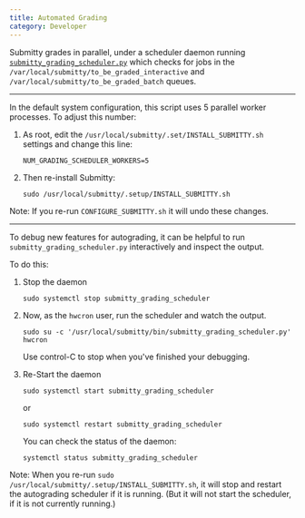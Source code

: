 ```yaml
---
title: Automated Grading
category: Developer
---
```


Submitty grades in parallel, under a scheduler daemon running
[`submitty_grading_scheduler.py`](https://github.com/Submitty/Submitty/blob/master/bin/submitty_grading_scheduler.py)
which checks for jobs in the
`/var/local/submitty/to_be_graded_interactive` and
`/var/local/submitty/to_be_graded_batch` queues.  

---

In the default system configuration, this script uses 5 parallel
worker processes.  To adjust this number:

1. As root, edit the `/usr/local/submitty/.set/INSTALL_SUBMITTY.sh`
   settings and change this line:

   ```
   NUM_GRADING_SCHEDULER_WORKERS=5
   ```

2. Then re-install Submitty:

   ```
   sudo /usr/local/submitty/.setup/INSTALL_SUBMITTY.sh
   ```

Note:  If you re-run `CONFIGURE_SUBMITTY.sh` it will undo these changes.

---

To debug new features for autograding, it can be helpful to run
`submitty_grading_scheduler.py` interactively and inspect the output.

To do this:

1. Stop the daemon

   ```
   sudo systemctl stop submitty_grading_scheduler
   ```

2. Now, as the `hwcron` user, run the scheduler and watch the output.  

   ```
   sudo su -c '/usr/local/submitty/bin/submitty_grading_scheduler.py' hwcron
   ```

   Use control-C to stop when you've finished your debugging.

3. Re-Start the daemon

   ```
   sudo systemctl start submitty_grading_scheduler
   ```
   
   or

   ```
   sudo systemctl restart submitty_grading_scheduler
   ```

   You can check the status of the daemon:

   ```
   systemctl status submitty_grading_scheduler
   ```

Note: When you re-run `sudo /usr/local/submitty/.setup/INSTALL_SUBMITTY.sh`,
it will stop and restart the autograding scheduler if it is running.  (But it will not
start the scheduler, if it is not currently running.)